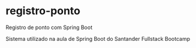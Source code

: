 # registro-ponto
Registro de ponto com Spring Boot

Sistema utilizado na aula de Spring Boot do Santander Fullstack Bootcamp
